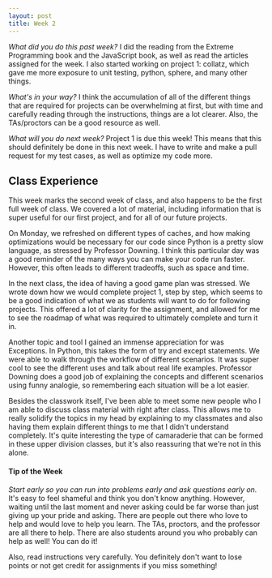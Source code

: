 ```yaml
---
layout: post
title: Week 2
---
```


_What did you do this past week?_  I did the reading from the Extreme Programming book and the JavaScript book, as well as read the articles assigned for the week. I also started working on project 1: collatz, which gave me more exposure to unit testing, python, sphere, and many other things.

_What's in your way?_  I think the accumulation of all of the different things that are required for projects can be overwhelming at first, but with time and carefully reading through the instructions, things are a lot clearer. Also, the TAs/proctors can be a good resource as well.

_What will you do next week?_  Project 1 is due this week! This means that this should definitely be done in this next week. I have to write and make a pull request for my test cases, as well as optimize my code more.

## Class Experience

This week marks the second week of class, and also happens to be the first full week of class. We covered a lot of material, including information that is super useful for our first project, and for all of our future projects.

On Monday, we refreshed on different types of caches, and how making optimizations would be necessary for our code since Python is a pretty slow language, as stressed by Professor Downing. I think this particular day was a good reminder of the many ways you can make your code run faster. However, this often leads to different tradeoffs, such as space and time.

In the next class, the idea of having a good game plan was stressed. We wrote down how we would complete project 1, step by step, which seems to be a good indication of what we as students will want to do for following projects. This offered a lot of clarity for the assignment, and allowed for me to see the roadmap of what was required to ultimately complete and turn it in.

Another topic and tool I gained an immense appreciation for was Exceptions. In Python, this takes the form of try and except statements. We were able to walk through the workflow of different scenarios. It was super cool to see the different uses and talk about real life examples. Professor Downing does a good job of explaining the concepts and different scenarios using funny analogie, so remembering each situation will be a lot easier.

Besides the classwork itself, I've been able to meet some new people who I am able to discuss class material with right after class. This allows me to really solidify the topics in my head by explaining to my classmates and also having them explain different things to me that I didn't understand completely. It's quite interesting the type of camaraderie that can be formed in these upper division classes, but it's also reassuring that we're not in this alone.

#### Tip of the Week

_Start early so you can run into problems early and ask questions early on._ 
It's easy to feel shameful and think you don't know anything. However, waiting until the last moment and never asking could be far worse than just giving up your pride and asking. There are people out there who love to help and would love to help you learn. The TAs, proctors, and the professor are all there to help. There are also students around you who probably can help as well! You can do it!

Also, read instructions very carefully. You definitely don't want to lose points or not get credit for assignments if you miss something!
